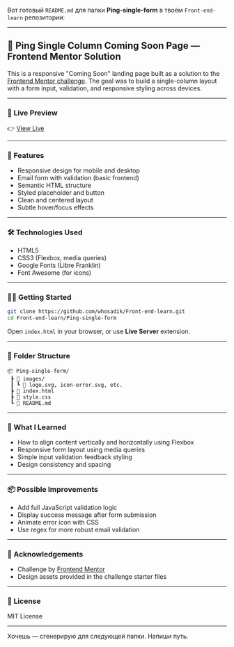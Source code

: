 Вот готовый `README.md` для папки **Ping-single-form** в твоём `Front-end-learn` репозитории:

---

## 📡 Ping Single Column Coming Soon Page — Frontend Mentor Solution

This is a responsive "Coming Soon" landing page built as a solution to the [Frontend Mentor challenge](https://www.frontendmentor.io/challenges/ping-coming-soon-page-zyvxFJfl). The goal was to build a single-column layout with a form input, validation, and responsive styling across devices.

---

### 🔗 Live Preview

👉 [View Live](https://whosadik.github.io/Front-end-learn/Ping-single-form/)

---

### 🚀 Features

* Responsive design for mobile and desktop
* Email form with validation (basic frontend)
* Semantic HTML structure
* Styled placeholder and button
* Clean and centered layout
* Subtle hover/focus effects

---

### 🛠️ Technologies Used

* HTML5
* CSS3 (Flexbox, media queries)
* Google Fonts (Libre Franklin)
* Font Awesome (for icons)

---

### 🧑‍💻 Getting Started

```bash
git clone https://github.com/whosadik/Front-end-learn.git
cd Front-end-learn/Ping-single-form
```

Open `index.html` in your browser, or use **Live Server** extension.

---

### 📁 Folder Structure

```
📦 Ping-single-form/
 ┣ 📂 images/
 ┃ ┗ 📜 logo.svg, icon-error.svg, etc.
 ┣ 📜 index.html
 ┣ 📜 style.css
 ┗ 📜 README.md
```

---

### 🧠 What I Learned

* How to align content vertically and horizontally using Flexbox
* Responsive form layout using media queries
* Simple input validation feedback styling
* Design consistency and spacing

---

### 📦 Possible Improvements

* Add full JavaScript validation logic
* Display success message after form submission
* Animate error icon with CSS
* Use regex for more robust email validation

---

### 🙌 Acknowledgements

* Challenge by [Frontend Mentor](https://www.frontendmentor.io/challenges/ping-coming-soon-page-zyvxFJfl)
* Design assets provided in the challenge starter files

---

### 📜 License

MIT License

---

Хочешь — сгенерирую для следующей папки. Напиши путь.
